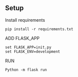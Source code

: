 Setup
------

Install requirements

    pip install -r requirements.txt

ADD FLASK_APP

    set FLASK_APP=init.py
    set FLASK_ENV=development

RUN

    Python -m flask run